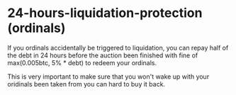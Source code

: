 # 24-hours-liquidation-protection (ordinals)

If you ordinals accidentally be triggered to liquidation, you can repay half of the debt in 24 hours before the auction been finished with fine of max(0.005btc, 5% \* debt) to redeem your ordinals.

This is very important to make sure that you won't wake up with your oridinals been taken from you can hard to buy it back.
